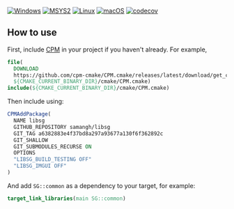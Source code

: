 [![Windows](https://github.com/samangh/libsg/actions/workflows/windows.yml/badge.svg)](https://github.com/samangh/libsg/actions/workflows/windows.yml)
[![MSYS2](https://github.com/samangh/libsg/actions/workflows/msys2.yml/badge.svg)](https://github.com/samangh/libsg/actions/workflows/msys2.yml)
[![Linux](https://github.com/samangh/libsg/actions/workflows/linux.yml/badge.svg)](https://github.com/samangh/libsg/actions/workflows/linux.yml)
[![macOS](https://github.com/samangh/libsg/actions/workflows/macos.yml/badge.svg)](https://github.com/samangh/libsg/actions/workflows/macos.yml)
[![codecov](https://codecov.io/gh/samangh/libsg/graph/badge.svg?token=ZAL8QI6GQR)](https://codecov.io/gh/samangh/libsg)

## How to use

First, include [CPM](https://github.com/cpm-cmake) in your project if
you haven't already. For example,

``` cmake
file(
  DOWNLOAD
  https://github.com/cpm-cmake/CPM.cmake/releases/latest/download/get_cpm.cmake
  ${CMAKE_CURRENT_BINARY_DIR}/cmake/CPM.cmake)
include(${CMAKE_CURRENT_BINARY_DIR}/cmake/CPM.cmake)
```

Then include using:

``` cmake
CPMAddPackage(
  NAME libsg
  GITHUB_REPOSITORY samangh/libsg
  GIT_TAG a6382883e4f37bd8a297a93677a130f6f362892c
  GIT_SHALLOW
  GIT_SUBMODULES_RECURSE ON
  OPTIONS
  "LIBSG_BUILD_TESTING OFF"
  "LIBSG_IMGUI OFF"
)
```

And add `SG::common` as a dependency to your target, for example:

```cmake
target_link_libraries(main SG::common)
```

